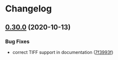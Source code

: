 # Changelog

## [0.30.0](https://www.github.com/image-js/image-js/compare/v0.29.0...v0.30.0) (2020-10-13)


### Bug Fixes

* correct TIFF support in documentation ([7f3993f](https://www.github.com/image-js/image-js/commit/7f3993f189fe8adb32467b9c8522273778392871))
